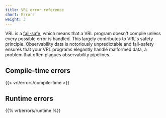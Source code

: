 ```yaml
---
title: VRL error reference
short: Errors
weight: 3
---
```


VRL is a [fail-safe](#fail-safety), which means that a VRL program doesn't compile unless every possible error is handled. This largely contributes to VRL's safety principle. Observability data is notoriously unpredictable and fail-safety ensures that your VRL programs elegantly handle malformed data, a problem that often plagues observability pipelines.

## Compile-time errors

{{< vrl/errors/compile-time >}}

## Runtime errors

{{% vrl/errors/runtime %}}
